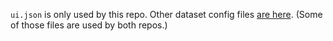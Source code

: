 `ui.json` is only used by this repo. Other dataset config files [are here](https://github.com/DataBiosphere/data-explorer-indexers/tree/master/dataset_config/template).
(Some of those files are used by both repos.)

